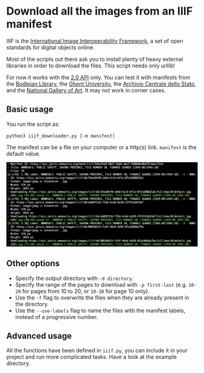 # Download all the images from an IIIF manifest

IIIF is the [International Image Interoperability Framework](https://iiif.io/), a set of open standards for digital objects online.

Most of the scripts out there ask you to install plenty of heavy external libraries in order to download the files. This script needs only urllib!

For now it works with the [2.0 API](https://iiif.io/api/presentation/2.0) only. You can test it with manifests from the [Bodleian Library](http://iiif.bodleian.ox.ac.uk/iiif/manifest/60834383-7146-41ab-bfe1-48ee97bc04be.json), the [Ghent University](http://adore.ugent.be/IIIF/manifests/archive.ugent.be%3A4B39C8CA-6FF9-11E1-8C42-C8A93B7C8C91), the [Archivio Centrale dello Stato](https://acs.jarvis.memooria.org/meta/iiif/bdd8df6f-dc05-431c-955a-be2078018553/manifest), and the [National Gallery of Art](https://media.nga.gov/public/manifests/nga_highlights.json). It may not work in corner cases. 

## Basic usage

You run the script as:

```
python3 iiif_downloader.py [-m manifest]
```

The manifest can be a file on your computer or a http(s) link. `manifest` is the default value.

![Screenshot of the downloader.](img.png)

## Other options

* Specify the output directory with `-d directory`.
* Specify the range of the pages to download with `-p first-last` (e.g. `10-20` for pages from 10 to 20, or `10-10` for page 10 only).
* Use the `-f` flag to overwrite the files when they are already present in the directory.
* Use the `--use-labels` flag to name the files with the manifest labels, instead of a progressive number.

## Advanced usage

All the functions have been defined in `iiif.py`, you can include it in your project and run more complicated tasks. Have a look at the example directory.
